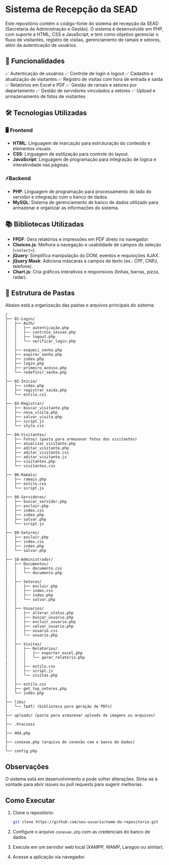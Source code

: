 # Sistema de Recepção da SEAD

Este repositório contém o código-fonte do sistema de recepção da SEAD (Secretaria de Administração e Gestão). O sistema é desenvolvido em PHP, com suporte a HTML, CSS e JavaScript, e tem como objetivo gerenciar o fluxo de visitantes, registro de visitas, gerenciamento de ramais e setores, além da autenticação de usuários.

## 🚀 Funcionalidades

✅ Autenticação de usuários
✅ Controle de login e logout
✅ Cadastro e atualização de visitantes
✅ Registro de visitas com hora de entrada e saída
✅ Relatórios em Excel e PDF
✅ Gestão de ramais e setores por departamento
✅ Gestão de servidores vinculados a setores
✅ Upload e armazenamento de fotos de visitantes

## 🛠️ Tecnologias Utilizadas

### 🖥️ Frontend
* **HTML**: Linguagem de marcação para estruturação do conteúdo e elementos visuais.
* **CSS**: Linguagem de estilização para controle do layout.
* **JavaScript**: Linguagem de programação para integração de lógica e interatividade nas páginas.

### ⚡Backend
* **PHP**: Linguagem de programação para processamento do lado do servidor e integração com o banco de dados.
* **MySQL**: Sistema de gerenciamento de banco de dados utilizado para armazenar e organizar as informações do sistema.

## 📚 Bibliotecas Utilizadas

* **FPDF**: Gera relatórios e impressões em PDF direto no navegador.
* **Choices.js**: Melhora a navegação e usabilidade de campos de seleção (`<select>`).
* **jQuery**: Simplifica manipulação do DOM, eventos e requisições AJAX.
* **jQuery Mask**: Adiciona máscaras a campos de texto (ex.: CPF, CNPJ, telefone).
* **Chart.js**: Cria gráficos interativos e responsivos (linhas, barras, pizza, radar).

## 📁 Estrutura de Pastas

Abaixo está a organização das pastas e arquivos principais do sistema:

```
/
├── 01-Login/
│   ├── Auth/
│   │   ├── autenticação.php
│   │   ├── controle_sessao.php 
│   │   ├── logout.php 
│   │   └── verificar_login.php
│   │
│   ├── esqueci_senha.php
│   ├── expirar_senha.php
│   ├── index.php
│   ├── login.php
│   ├── primeiro_acesso.php
│   └── redefinir_senha.php
│
├── 02-Inicio/
│   ├── index.php
│   ├── registrar_saida.php
│   └── estilo.css
│
├── 03-Registrar/
│   ├── buscar_visitante.php
│   ├── nova_visita.php
│   ├── salvar_visita.php
│   ├── script.js
│   └── style.css
│
├── 04-Visitantes/
│   ├── Fotos/ (pasta para armazenar fotos dos visitantes)
│   ├── atualizar_visitante.php
│   ├── aditar_visitante.php
│   ├── aditar_visitante.css
│   ├── aditar_visitante.js
│   ├── visitantes.php
│   └── visitantes.css
│
├── 06-Ramais/
│   ├── ramais.php
│   ├── estilo.css
│   └── script.js
│
├── 08-Servidores/
│   ├── buscar_servidor.php
│   ├── excluir.php
│   ├── index.css
│   ├── index.php
│   ├── salvar.php
│   └── script.js
│
├── 09-Setores/
│   ├── excluir.php
│   ├── index.css
│   ├── index.php
│   └── salvar.php
│
├── 10-Administrador/
│   ├── Documentos/
│   │   ├── documento.css
│   │   └── documento.php
|   |
│   ├── Setores/
│   │   ├── excluir.php
│   │   ├── index.css
│   │   ├── index.php
│   │   └── salvar.php
|   |
│   ├── Usuarios/
│   │   ├── alterar_status.php
│   │   ├── buscar_usuario.php
│   │   ├── excluir_usuario.php
│   │   ├── salvar_usuario.php
│   │   ├── usuario.css
│   │   └── usuario.php
|   |
│   ├── Visitas/
│   │   ├── Relatorios/
│   |   │   ├── exporter_excel.php
|   │   │   └── gerar_relatorio.php
|   |   |
│   │   ├── estilo.css
│   │   ├── script.js
│   │   └── visitas.php
|   |
│   ├── estilo.css
│   ├── get_top_setores.php
│   └── index.php
|   
├── libs/
│   └── fpdf/ (biblioteca para geração de PDFs)
│
├── uploads/ (pasta para armazenar uploads de imagens ou arquivos)
│
├── .htaccess
│
├── 404.php
│
├── conexao.php (arquivo de conexão com o banco de dados)
|
└── config.php

```

## Observações

O sistema está em desenvolvimento e pode sofrer alterações. Sinta-se à vontade para abrir issues ou pull requests para sugerir melhorias.

## Como Executar

1. Clone o repositório:

   ```bash
   git clone https://github.com/seu-usuario/nome-do-repositorio.git
   ```
2. Configure o arquivo `conexao.php` com as credenciais do banco de dados.
3. Execute em um servidor web local (XAMPP, WAMP, Laragon ou similar).
4. Acesse a aplicação via navegador.
